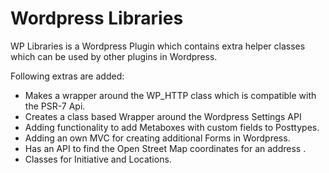 # Wordpress Libraries

WP Libraries is a Wordpress Plugin which contains extra helper classes which can be used by other plugins in Wordpress.

Following extras are added:
- Makes a wrapper around the WP_HTTP class which is compatible with the PSR-7 Api. 
- Creates a class based Wrapper around the Wordpress Settings API
- Adding functionality to add Metaboxes with custom fields to Posttypes. 
- Adding an own MVC for creating additional Forms in Wordpress. 
- Has an API to find the Open Street Map coordinates for an address .
- Classes for Initiative and Locations.




